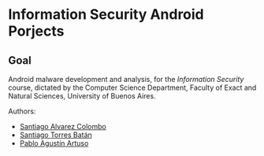 # Information Security Android Porjects
## Goal
Android malware development and analysis, for the *Information Security* course, dictated by the Computer Science Department, Faculty of Exact and Natural Sciences, University of Buenos Aires.

Authors:  
- [Santiago Alvarez Colombo](https://github.com/santialvarezcolombo)
- [Santiago Torres Batán](https://github.com/sansn) 	
- [Pablo Agustín Artuso](https://github.com/partu18)
